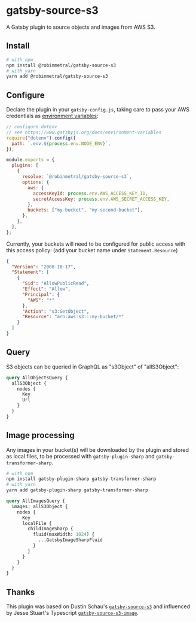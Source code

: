 # gatsby-source-s3

A Gatsby plugin to source objects and images from AWS S3.

## Install

```bash
# with npm
npm install @robinmetral/gatsby-source-s3
# with yarn
yarn add @robinmetral/gatsby-source-s3
```

## Configure

Declare the plugin in your `gatsby-config.js`, taking care to pass your AWS
credentials as
[environment variables](https://www.gatsbyjs.org/docs/environment-variables/):

```javascript
// configure dotenv
// see https://www.gatsbyjs.org/docs/environment-variables
require("dotenv").config({
  path: `.env.${process.env.NODE_ENV}`,
});

module.exports = {
  plugins: [
    {
      resolve: `@robinmetral/gatsby-source-s3`,
      options: {
        aws: {
          accessKeyId: process.env.AWS_ACCESS_KEY_ID,
          secretAccessKey: process.env.AWS_SECRET_ACCESS_KEY,
        },
        buckets: ["my-bucket", "my-second-bucket"],
      },
    },
  ],
};
```

Currently, your buckets will need to be configured for public access with this
access policy: (add your bucket name under `Statement.Resource`)

```json
{
  "Version": "2008-10-17",
  "Statement": [
    {
      "Sid": "AllowPublicRead",
      "Effect": "Allow",
      "Principal": {
        "AWS": "*"
      },
      "Action": "s3:GetObject",
      "Resource": "arn:aws:s3:::my-bucket/*"
    }
  ]
}
```

## Query

S3 objects can be queried in GraphQL as "s3Object" of "allS3Object":

```graphql
query AllObjectsQuery {
  allS3Object {
    nodes {
      Key
      Url
    }
  }
}
```

## Image processing

Any images in your bucket(s) will be downloaded by the plugin and stored as
local files, to be processed with `gatsby-plugin-sharp` and
`gatsby-transformer-sharp`.

```bash
# with npm
npm install gatsby-plugin-sharp gatsby-transformer-sharp
# with yarn
yarn add gatsby-plugin-sharp gatsby-transformer-sharp
```

```graphql
query AllImagesQuery {
  images: allS3Object {
    nodes {
      Key
      localFile {
        childImageSharp {
          fluid(maxWidth: 1024) {
            ...GatsbyImageSharpFluid
          }
        }
      }
    }
  }
}
```

## Thanks

This plugin was based on Dustin Schau's
[`gatsby-source-s3`](https://github.com/DSchau/gatsby-source-s3/) and influenced
by Jesse Stuart's Typescript
[`gatsby-source-s3-image`](https://github.com/jessestuart/gatsby-source-s3-image).
